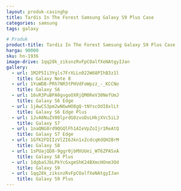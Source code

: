 ```yaml
---
layout: produk-casinghp
title: Tardis In The Forest Samsung Galaxy S9 Plus Case
categories: samsung
tags: galaxy

# Produk
product-title: Tardis In The Forest Samsung Galaxy S9 Plus Case
harga: 90000
sku: hn-1936
image-drive: 1qq28k_ziksnzRvFpCOalfXeNAtgyIJan
gallery:
  - url: 1M2P5Ii3Ygls7FrXLLn022W68PIhB3z1l
    title: Galaxy Note 8
  - url: 1YuWDB-PRh7NR3tPHVdFoWpzz_-_KCCNo
    title: Galaxy S6
  - url: 16vR3PuBPA0gvgoOXRjQM0ReV30NefUmJ
    title: Galaxy S6 Edge
  - url: 1jAwCS3pm2wN6wHO8gQ-tNYscOdI8xlLt
    title: Galaxy S6 Edge Plus
  - url: 1JvA8NuZV80lprdGOzvoDsLHkjXVc5iL3
    title: Galaxy S7
  - url: 1naQNG8rd9QGQlFh1AIeVpZoIjr1ReAtQ
    title: Galaxy S7 Edge
  - url: 1GfK2FDIIzVlZI6Jkn1xZcdcqKdQH2BrM
    title: Galaxy S8
  - url: 1sPUajQD8-9ggr0jbMXUUei_WT6ZPASxA
    title: Galaxy S8 Plus
  - url: 1dgbaSJbLPkYcGxgmShK24BXmcHOnm3Od
    title: Galaxy S9
  - url: 1qq28k_ziksnzRvFpCOalfXeNAtgyIJan
    title: Galaxy S9 Plus
---
```

